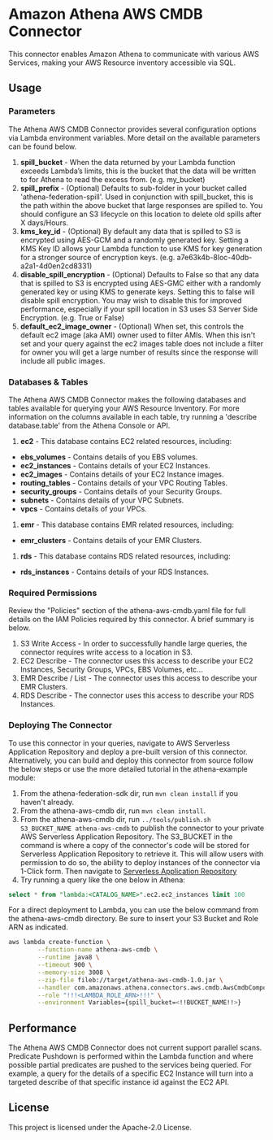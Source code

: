 # Amazon Athena AWS CMDB Connector

This connector enables Amazon Athena to communicate with various AWS Services, making your AWS Resource inventory accessible via SQL. 

## Usage

### Parameters

The Athena AWS CMDB Connector provides several configuration options via Lambda environment variables. More detail on the available parameters can be found below.

1. **spill_bucket** - When the data returned by your Lambda function exceeds Lambda’s limits, this is the bucket that the data will be written to for Athena to read the excess from. (e.g. my_bucket)
2. **spill_prefix** - (Optional) Defaults to sub-folder in your bucket called 'athena-federation-spill'. Used in conjunction with spill_bucket, this is the path within the above bucket that large responses are spilled to. You should configure an S3 lifecycle on this location to delete old spills after X days/Hours.
3. **kms_key_id** - (Optional) By default any data that is spilled to S3 is encrypted using AES-GCM and a randomly generated key. Setting a KMS Key ID allows your Lambda function to use KMS for key generation for a stronger source of encryption keys. (e.g. a7e63k4b-8loc-40db-a2a1-4d0en2cd8331)
4. **disable_spill_encryption** - (Optional) Defaults to False so that any data that is spilled to S3 is encrypted using AES-GMC either with a randomly generated key or using KMS to generate keys. Setting this to false will disable spill encryption. You may wish to disable this for improved performance, especially if your spill location in S3 uses S3 Server Side Encryption. (e.g. True or False)
5. **default_ec2_image_owner** - (Optional) When set, this controls the default ec2 image (aka AMI) owner used to filter AMIs. When this isn't set and your query against the ec2 images table does not include a filter for owner you will get a large number of results since the response will include all public images.

### Databases & Tables

The Athena AWS CMDB Connector makes the following databases and tables available for querying your AWS Resource Inventory. For more information on the columns available in each table, try running a 'describe database.table' from the Athena Console or API.

1. **ec2** - This database contains EC2 related resources, including: 
  * **ebs_volumes** - Contains details of you EBS volumes.
  * **ec2_instances** - Contains details of your EC2 Instances.
  * **ec2_images** - Contains details of your EC2 Instance images.
  * **routing_tables** - Contains details of your VPC Routing Tables.
  * **security_groups** - Contains details of your Security Groups.
  * **subnets** - Contains details of your VPC Subnets.
  * **vpcs** - Contains details of your VPCs.
1. **emr** - This database contains EMR related resources, including:
  * **emr_clusters** - Contains details of your EMR Clusters.
1. **rds** - This database contains RDS related resources, including:
  * **rds_instances** - Contains details of your RDS Instances.

### Required Permissions

Review the "Policies" section of the athena-aws-cmdb.yaml file for full details on the IAM Policies required by this connector. A brief summary is below.

1. S3 Write Access - In order to successfully handle large queries, the connector requires write access to a location in S3. 
1. EC2 Describe - The connector uses this access to describe your EC2 Instances, Security Groups, VPCs, EBS Volumes, etc...
1. EMR Describe / List - The connector uses this access to describe your EMR Clusters.
1. RDS Describe - The connector uses this access to describe your RDS Instances.

### Deploying The Connector

To use this connector in your queries, navigate to AWS Serverless Application Repository and deploy a pre-built version of this connector. Alternatively, you can build and deploy this connector from source follow the below steps or use the more detailed tutorial in the athena-example module:

1. From the athena-federation-sdk dir, run `mvn clean install` if you haven't already.
2. From the athena-aws-cmdb dir, run `mvn clean install`.
3. From the athena-aws-cmdb dir, run  `../tools/publish.sh S3_BUCKET_NAME athena-aws-cmdb` to publish the connector to your private AWS Serverless Application Repository. The S3_BUCKET in the command is where a copy of the connector's code will be stored for Serverless Application Repository to retrieve it. This will allow users with permission to do so, the ability to deploy instances of the connector via 1-Click form. Then navigate to [Serverless Application Repository](https://aws.amazon.com/serverless/serverlessrepo)
4. Try running a query like the one below in Athena: 
```sql
select * from "lambda:<CATALOG_NAME>".ec2.ec2_instances limit 100
```
For a direct deployment to Lambda, you can use the below command from the athena-aws-cmdb directory. Be sure to insert your S3 Bucket and Role ARN as indicated.

```bash
aws lambda create-function \
        --function-name athena-aws-cmdb \
        --runtime java8 \
        --timeout 900 \
        --memory-size 3008 \
        --zip-file fileb://target/athena-aws-cmdb-1.0.jar \
        --handler com.amazonaws.athena.connectors.aws.cmdb.AwsCmdbCompositeHandler \
        --role "!!!<LAMBDA_ROLE_ARN>!!!" \
        --environment Variables={spill_bucket=<!!BUCKET_NAME!!>}
```

## Performance

The Athena AWS CMDB Connector does not current support parallel scans. Predicate Pushdown is performed within the Lambda function and where possible partial predicates are pushed to the services being queried. For example, a query for the details of a specific EC2 Instance will turn into a targeted describe of that specific instance id against the EC2 API. 

## License

This project is licensed under the Apache-2.0 License.